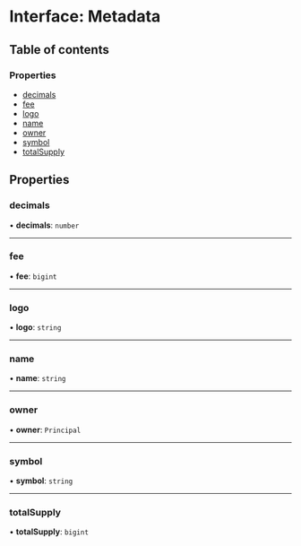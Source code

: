 # Interface: Metadata

## Table of contents

### Properties

- [decimals](Metadata.md#decimals)
- [fee](Metadata.md#fee)
- [logo](Metadata.md#logo)
- [name](Metadata.md#name)
- [owner](Metadata.md#owner)
- [symbol](Metadata.md#symbol)
- [totalSupply](Metadata.md#totalsupply)

## Properties

### decimals

• **decimals**: `number`

___

### fee

• **fee**: `bigint`

___

### logo

• **logo**: `string`

___

### name

• **name**: `string`

___

### owner

• **owner**: `Principal`

___

### symbol

• **symbol**: `string`

___

### totalSupply

• **totalSupply**: `bigint`
